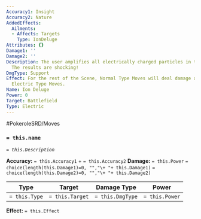 ```yaml
---
Accuracy1: Insight
Accuracy2: Nature
AddedEffects:
  Ailments:
  - Affects: Targets
    Type: IonDeluge
Attributes: {}
Damage1: ''
Damage2: ''
Description: The user amplifies all electrically charged particles in the environment.
  The results are shocking!
DmgType: Support
Effect: For the rest of the Scene, Normal Type Moves will deal damage as if they were
  Electric Type Moves.
Name: Ion Deluge
Power: 0
Target: Battlefield
Type: Electric
---
```


#PokeroleSRD/Moves

### `= this.name` 
*`= this.Description`*

**Accuracy:** `= this.Accuracy1` + `= this.Accuracy2`
**Damage:** `= this.Power` `= choice(length(this.Damage1)=0, "","\+ "+ this.Damage1)` `= choice(length(this.Damage2)=0, "","\+ "+ this.Damage2)`

| Type          | Target          | Damage Type          | Power          |
| ------------- | --------------- | ---------------- | -------------- |
| `= this.Type` | `= this.Target` | `= this.DmgType` | `= this.Power` | 

**Effect:** `= this.Effect`